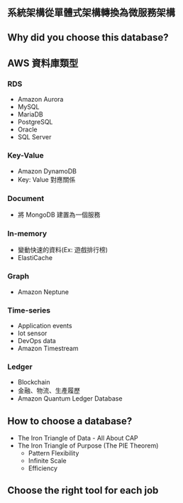 ## 系統架構從單體式架構轉換為微服務架構

## Why did you choose this database?

## AWS 資料庫類型
### RDS
- Amazon Aurora
- MySQL
- MariaDB
- PostgreSQL
- Oracle
- SQL Server
### Key-Value
- Amazon DynamoDB
- Key: Value 對應關係
### Document
- 將 MongoDB 建置為一個服務
### In-memory
- 變動快速的資料(Ex: 遊戲排行榜)
- ElastiCache
### Graph
- Amazon Neptune
### Time-series
- Application events
- Iot sensor
- DevOps data
- Amazon Timestream
### Ledger
- Blockchain
- 金融、物流、生產履歷
- Amazon Quantum Ledger Database

## How to choose a database?
- The Iron Triangle of Data - All About CAP
- The Iron Triangle of Purpose (The PIE Theorem)
    - Pattern Flexibility
    - Infinite Scale
    - Efficiency

## Choose the right tool for each job